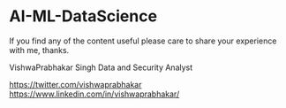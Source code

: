 # AI-ML-DataScience
If you find any of the content useful please care to share your experience with me, 
thanks.

VishwaPrabhakar Singh
Data and Security Analyst

https://twitter.com/vishwaprabhakar
https://www.linkedin.com/in/vishwaprabhakar/
